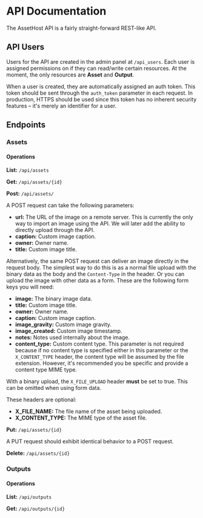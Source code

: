 API Documentation
=================

The AssetHost API is a fairly straight-forward REST-like API.

## API Users

Users for the API are created in the admin panel at `/api_users`.  Each user is assigned permissions on if they can read/write certain resources.  At the moment, the only resources are **Asset** and **Output**.

When a user is created, they are automatically assigned an auth token.  This token should be sent through the `auth_token` parameter in each request.  In production, HTTPS should be used since this token has no inherent security features – it's merely an identifier for a user.

## Endpoints

### Assets

#### Operations

**List:** `/api/assets`

**Get:** `/api/assets/{id}`

**Post:** `/api/assets/`

A POST request can take the following parameters:

- **url:** The URL of the image on a remote server.  This is currently the only way to import an image using the API.  We will later add the ability to directly upload through the API.
- **caption:** Custom image caption.
- **owner:** Owner name.
- **title:** Custom image title.

Alternatively, the same POST request can deliver an image directly in the request body.  The simplest way to do this is as a normal file upload with the binary data as the body and the `Content-Type` in the header.  Or you can upload the image with other data as a form.  These are the following form keys you will need:

- **image:** The binary image data.
- **title:** Custom image title.
- **owner:** Owner name.
- **caption:** Custom image caption.
- **image_gravity:** Custom image gravity.
- **image_created:** Custom image timestamp.
- **notes:** Notes used internally about the image.
- **content_type:** Custom content type.  This parameter is not required because if no content type is specified either in this parameter or the `X_CONTENT_TYPE` header, the content type will be assumed by the file extension.  However, it's recommended you be specific and provide a content type MIME type.

With a binary upload, the `X_FILE_UPLOAD` header **must** be set to true.  This can be omitted when using form data.

These headers are optional:

- **X_FILE_NAME:** The file name of the asset being uploaded.
- **X_CONTENT_TYPE:** The MIME type of the asset file.

**Put:** `/api/assets/{id}`

A PUT request should exhibit identical behavior to a POST request.

**Delete:** `/api/assets/{id}`

### Outputs

#### Operations

**List:** `/api/outputs`

**Get:** `/api/outputs/{id}`

